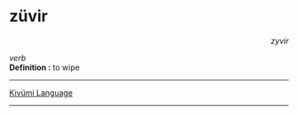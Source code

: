 
# züvir

<div align="right"><i>zyvir</i></div>

*verb*  
**Definition :** to wipe  

---

[Kivümi Language](../README.md)

---
